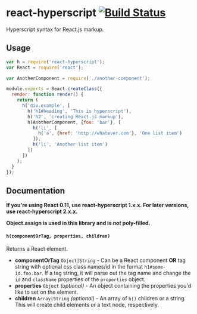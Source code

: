 # react-hyperscript [![Build Status](https://travis-ci.org/mlmorg/react-hyperscript.svg?branch=master)](https://travis-ci.org/mlmorg/react-hyperscript)

Hyperscript syntax for React.js markup.

## Usage

```js
var h = require('react-hyperscript');
var React = require('react');

var AnotherComponent = require('./another-component');

module.exports = React.createClass({
  render: function render() {
    return (
      h('div.example', [
        h('h1#heading', 'This is hyperscript'),
        h('h2', 'creating React.js markup'),
        h(AnotherComponent, {foo: 'bar'}, [
          h('li', [
            h('a', {href: 'http://whatever.com'}, 'One list item')
          ]),
          h('li', 'Another list item')
        ])
      ])
    );
  }
});
```

## Documentation

**If you're using React 0.11, use react-hyperscript 1.x.x. For later versions, use react-hyperscript 2.x.x.**

**Object.assign is used in this library and is *not* poly-filled.**

#### `h(componentOrTag, properties, children)`

Returns a React element.

- **componentOrTag** `Object|String` - Can be a React component **OR** tag
string with optional css class names/id in the format `h1#some-id.foo.bar`.
If a tag string, it will parse out the tag name and change the `id` and
`className` properties of the `properties` object.
- **properties** `Object` *(optional)* - An object containing the properties
you'd like to set on the element.
- **children** `Array|String` *(optional)* - An array of `h()` children or
a string. This will create child elements or a text node, respectively.
